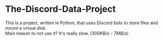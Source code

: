 # The-Discord-Data-Project
This is a project, written in Python, that uses Discord bots to store files and mount a virtual disk. </br>
Main reason to not use it? It's really slow. (300KB/s - 7MB/s)
